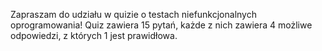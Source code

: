 Zapraszam do udziału w quizie o testach niefunkcjonalnych oprogramowania!
Quiz zawiera 15 pytań, każde z nich zawiera 4 możliwe odpowiedzi, z których 1 jest prawidłowa.
